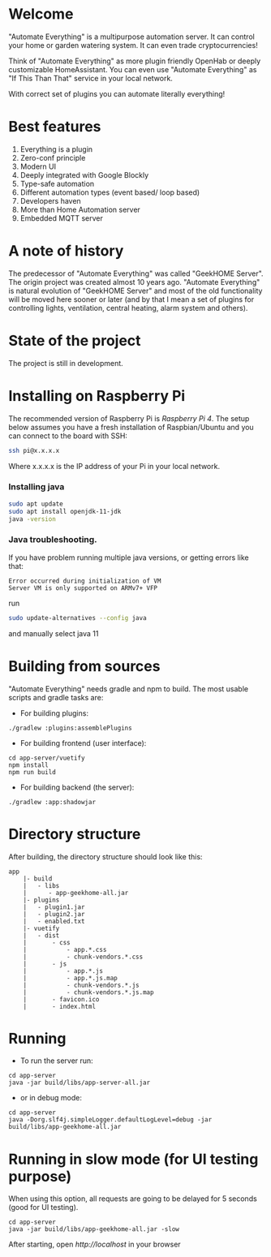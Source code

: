 # Welcome
"Automate Everything" is a multipurpose automation server. It can control your home or garden watering system. It can even trade cryptocurrencies! 

Think of "Automate Everything" as more plugin friendly OpenHab or deeply customizable HomeAssistant. You can even use "Automate Everything" as "If This Than That" service in your local network. 

With correct set of plugins you can automate literally everything!

# Best features
1. Everything is a plugin
2. Zero-conf principle
3. Modern UI
4. Deeply integrated with Google Blockly
5. Type-safe automation
6. Different automation types (event based/ loop based)
7. Developers haven
8. More than Home Automation server
9. Embedded MQTT server

# A note of history
The predecessor of "Automate Everything" was called "GeekHOME Server". The origin project was created almost 10 years ago. "Automate Everything" is natural evolution of "GeekHOME Server" and most of the old functionality will be moved here sooner or later (and by that I mean a set of plugins for controlling lights, ventilation, central heating, alarm system and others).

# State of the project
The project is still in development.

# Installing on Raspberry Pi
The recommended version of Raspberry Pi is *Raspberry Pi 4*.
The setup below assumes you have a fresh installation of Raspbian/Ubuntu and you can connect to the board with SSH:
```bash
ssh pi@x.x.x.x
```
Where x.x.x.x is the IP address of your Pi in your local network.

### Installing java
```bash
sudo apt update
sudo apt install openjdk-11-jdk
java -version
```

### Java troubleshooting.
If you have problem running multiple java versions, or getting errors like that:
```
Error occurred during initialization of VM
Server VM is only supported on ARMv7+ VFP
```
run
```bash 
sudo update-alternatives --config java
```
and manually select java 11


# Building from sources
"Automate Everything" needs gradle and npm to build. The most usable scripts and gradle tasks are:

* For building plugins:
```
./gradlew :plugins:assemblePlugins
```

* For building frontend (user interface):
```
cd app-server/vuetify
npm install
npm run build
```

* For building backend (the server):
```
./gradlew :app:shadowjar
```

# Directory structure
After building, the directory structure should look like this:
```
app
    |- build
    |   - libs
    |      - app-geekhome-all.jar
    |- plugins
    |   - plugin1.jar
    |   - plugin2.jar
    |   - enabled.txt
    |- vuetify
    |   - dist
    |       - css
    |           - app.*.css
    |           - chunk-vendors.*.css
    |       - js
    |           - app.*.js
    |           - app.*.js.map
    |           - chunk-vendors.*.js
    |           - chunk-vendors.*.js.map
    |       - favicon.ico
    |       - index.html
```

# Running
* To run the server run:
```
cd app-server
java -jar build/libs/app-server-all.jar
```
* or in debug mode:
```
cd app-server
java -Dorg.slf4j.simpleLogger.defaultLogLevel=debug -jar build/libs/app-geekhome-all.jar
```

# Running in slow mode (for UI testing purpose)
When using this option, all requests are going to be delayed for 5 seconds (good for UI testing).
```
cd app-server
java -jar build/libs/app-geekhome-all.jar -slow
```
After starting, open *http://localhost* in your browser